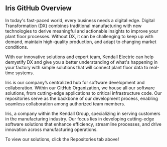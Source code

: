 ## Iris GitHub Overview 

In today's fast-paced world, every business needs a digital edge. Digital Transformation (DX) combines traditional manufacturing with new technologies to derive meaningful and actionable insights to improve your plant floor processes. Without DX, it can be challenging to keep up with demand, maintain high-quality production, and adapt to changing market conditions.  

With our innovative solutions and expert team, Kendall Electric can help demystify DX and give you a better understanding of what's happening in your factory with simple solutions that will connect plant floor data to real-time systems. 

Iris is our company’s centralized hub for software development and collaboration. 
Within our GitHub Organization, we house all our software solutions, from cutting-edge applications to critical infrastructure code.
Our repositories serve as the backbone of our development process, enabling seamless collaboration among authorized team members.

Iris, a company within the Kendall Group, specializing in serving customers in the manufacturing industry. 
Our focus lies in developing cutting-edge software solutions that enhance efficiency, streamline processes, and drive innovation across manufacturing operations.

To view our solutions, click the Repositories tab above!

